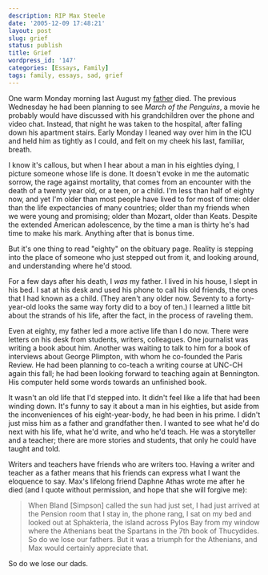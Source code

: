 ```yaml
---
description: RIP Max Steele
date: '2005-12-09 17:48:21'
layout: post
slug: grief
status: publish
title: Grief
wordpress_id: '147'
categories: [Essays, Family]
tags: family, essays, sad, grief
---
```


One warm Monday morning last August my [father](http://maxsteele.org) died.  The previous Wednesday he had been planning to see _March of the Penguins_, a movie he probably would have discussed with his grandchildren over the phone and video chat.  Instead, that night he was taken to the hospital, after falling down his apartment stairs.  Early Monday I leaned way over him in the ICU and held him as tightly as I could, and felt on my cheek his last, familiar, breath.

<!-- more -->

I know it's callous, but when I hear about a man in his eighties dying, I picture someone whose life is done.  It doesn't evoke in me the automatic sorrow, the rage against mortality, that comes from an encounter with the death of a twenty year old, or a teen, or a child.  I'm less than half of eighty now, and yet I'm older than most people have lived to for most of time: older than the life expectancies of many countries; older than my friends when we were young and promising; older than Mozart, older than Keats.  Despite the extended American adolescence, by the time a man is thirty he's had time to make his mark.  Anything after that is bonus time.

But it's one thing to read "eighty" on the obituary page.  Reality is stepping into the place of someone who just stepped out from it, and looking around, and understanding where he'd stood.

For a few days after his death, I _was_ my father.  I lived in his house, I slept in his bed.  I sat at his desk and used his phone to call his old friends, the ones that I had known as a child.  (They aren't any older now.  Seventy to a forty-year-old looks the same way forty did to a boy of ten.)  I learned a little bit about the strands of his life, after the fact, in the process of raveling them.

Even at eighty, my father led a more active life than I do now.  There were letters on his desk from students, writers, colleagues.  One journalist was writing a book about him.  Another was waiting to talk to him for a book of interviews about George Plimpton, with whom he co-founded the Paris Review.  He had been planning to co-teach a writing course at UNC-CH again this fall; he had been looking forward to teaching again at Bennington.  His computer held some words towards an unfinished book.

It wasn't an old life that I'd stepped into.  It didn't feel like a life that had been winding down.  It's funny to say it about a man in his eighties, but aside from the inconveniences of his eight-year-body, he had been in his prime.  I didn't just miss him as a father and grandfather then.  I wanted to see what he'd do next with his life, what he'd write, and who he'd teach.  He was a storyteller and a teacher; there are more stories and students, that only he could have taught and told.

Writers and teachers have friends who are writers too.  Having a writer and teacher as a father means that his friends can express what I want the eloquence to say.  Max's lifelong friend Daphne Athas wrote me after he died (and I quote without permission, and hope that she will forgive me):

> When Bland [Simpson] called the sun had just set, I had just arrived at the Pension room that I stay in, the phone rang, I sat on my bed and looked out at Sphakteria, the island across Pylos Bay from my window  where the Athenians  beat the Spartans in the 7th book of Thucydides.  So do we lose our fathers.  But it was a triumph for the Athenians, and Max would certainly appreciate that.

So do we lose our dads.
